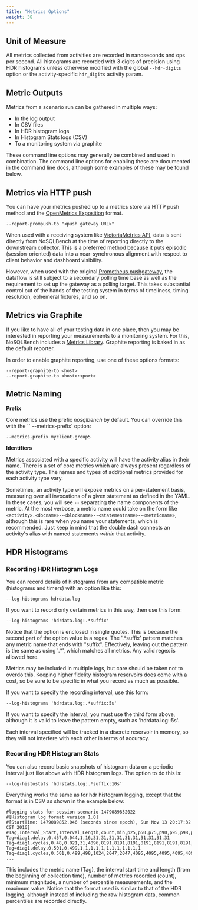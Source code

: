 ```yaml
---
title: "Metrics Options"
weight: 38
---
```


## Unit of Measure

All metrics collected from activities are recorded in nanoseconds and ops per second. All histograms
are recorded with 3 digits of precision using HDR histograms unless otherwise modified with the
global `--hdr-digits` option or the activity-specific `hdr_digits` activity param.

## Metric Outputs

Metrics from a scenario run can be gathered in multiple ways:

- In the log output
- In CSV files
- In HDR histogram logs
- In Histogram Stats logs (CSV)
- To a monitoring system via graphite

These command line options may generally be combined and used in
combination. The command line options for enabling these are documented in the command line docs,
although some examples of these may be found below.

## Metrics via HTTP push

You can have your metrics pushed up to a metrics store via HTTP push method and the
[OpenMetrics Exposition](https://github.com/OpenObservability/OpenMetrics/blob/main/specification/OpenMetrics.md)
format.

    --report-prompush-to "<push gateway URL>"

When used with a receiving system like
[VictoriaMetrics API](https://docs.victoriametrics.com/url-examples.html#apiv1importprometheus),
data is sent directly from NoSQLBench at the time of reporting directly to the downstream collector.
This is a preferred method because it puts episodic (session-oriented) data into a near-synchronous 
alignment with respect to client behavior and dashboard visibility.

However, when used with the original
[Prometheus pushgateway](https://github.com/prometheus/pushgateway), 
the dataflow is still subject to a secondary polling time base as well as the requirement to set 
up the gateway as a polling target. This takes substantial control out of the hands of the 
testing system in terms of timeliness, timing resolution, ephemeral fixtures, and so on.

## Metrics via Graphite

If you like to have all of your testing data in one place, then you may be interested in reporting
your measurements to a monitoring system. For this, NoSQLBench includes a
[Metrics Library](https://github.com/dropwizard/metrics). Graphite reporting is baked in as the
default reporter.

In order to enable graphite reporting, use one of these options formats:

    --report-graphite-to <host>
    --report-graphite-to <host>:<port>

## Metric Naming

**Prefix**

Core metrics use the prefix _nosqlbench_ by default. You can override this with the ``
--metrics-prefix` option:

    --metrics-prefix myclient.group5

**Identifiers**

Metrics associated with a specific activity will have the activity alias in their name. There is a
set of core metrics which are always present regardless of the activity type. The names and types of
additional metrics provided for each activity type vary.

Sometimes, an activity type will expose metrics on a per-statement basis, measuring over all
invocations of a given statement as defined in the YAML. In these cases, you will see `--`
separating the name components of the metric. At the most verbose, a metric name could take on the
form like
`<activity>.<docname>--<blockname>--<statementname>--<metricname>`, although this is rare when you
name your statements, which is recommended. Just keep in mind that the double dash connects an
activity's alias with named statements *within*
that activity.

## HDR Histograms

### Recording HDR Histogram Logs

You can record details of histograms from any compatible metric (histograms and timers) with an
option like this:

    --log-histograms hdrdata.log

If you want to record only certain metrics in this way, then use this form:

    --log-histograms 'hdrdata.log:.*suffix'

Notice that the option is enclosed in single quotes. This is because the second part of the option
value is a regex. The
'.*suffix' pattern matches any metric name that ends with "suffix". Effectively, leaving out the
pattern is the same as using '.\*', which matches all metrics. Any valid regex is allowed here.

Metrics may be included in multiple logs, but care should be taken not to overdo this. Keeping
higher fidelity histogram reservoirs does come with a cost, so be sure to be specific in what you
record as much as possible.

If you want to specify the recording interval, use this form:

    --log-histograms 'hdrdata.log:.*suffix:5s'

If you want to specify the interval, you must use the third form above, although it is valid to
leave the pattern empty, such as 'hdrdata.log::5s'.

Each interval specified will be tracked in a discrete reservoir in memory, so they will not
interfere with each other in terms of accuracy.

### Recording HDR Histogram Stats

You can also record basic snapshots of histogram data on a periodic interval just like above with
HDR histogram logs. The option to do this is:

    --log-histostats 'hdrstats.log:.*suffix:10s'

Everything works the same as for hdr histogram logging, except that the format is in CSV as shown in
the example below:

~~~
#logging stats for session scenario-1479089852022
#[Histogram log format version 1.0]
#[StartTime: 1479089852.046 (seconds since epoch), Sun Nov 13 20:17:32 CST 2016]
#Tag,Interval_Start,Interval_Length,count,min,p25,p50,p75,p90,p95,p98,p99,p999,p9999,max
Tag=diag1.delay,0.457,0.044,1,16,31,31,31,31,31,31,31,31,31,31
Tag=diag1.cycles,0.48,0.021,31,4096,8191,8191,8191,8191,8191,8191,8191,8191,8191,2097151
Tag=diag1.delay,0.501,0.499,1,1,1,1,1,1,1,1,1,1,1,1
Tag=diag1.cycles,0.501,0.499,498,1024,2047,2047,4095,4095,4095,4095,4095,4095,4095,4194303
...
~~~

This includes the metric name (Tag), the interval start time and length (from the beginning of
collection time), number of metrics recorded (count), minimum magnitude, a number of percentile
measurements, and the maximum value. Notice that the format used is similar to that of the HDR
logging, although instead of including the raw histogram data, common percentiles are recorded
directly.

